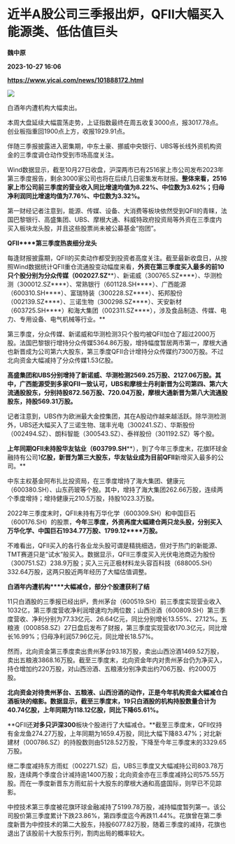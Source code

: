# 近半A股公司三季报出炉，QFII大幅买入能源类、低估值巨头
**魏中原**

**2023-10-27 16:06**

**https://www.yicai.com/news/101888172.html**

![](https://imgcdn.yicai.com/uppics/slides/2023/10/4cea773ec782c59e8dbc5930e4839443.jpg)

白酒年内遭机构大幅卖出。

本周大盘延续大幅震荡走势，上证指数最终在周五收复3000点，报3017.78点。创业板指重回1900点上方，收报1929.91点。

伴随三季报披露进入密集期，中东土豪、挪威中央银行、UBS等长线外资机构资金的三季度调仓动作受到市场高度关注。

Wind数据显示，截至10月27日收盘，沪深两市已有2516家上市公司发布2023年第三季度报告，剩余3000家公司也将在后续几日密集发布财报。**整体来看，2516家上市公司前三季度的营业收入同比增速均值为8.22%、中位数为3.62%；归母净利润同比增速均值为7.76%、中位数为3.32%。**

第一财经记者注意到，能源、传媒、设备、大消费等板块依然受到QFII的青睐，法国巴黎银行、高盛集团、UBS、摩根大通、科威特政府投资局等外资在三季度内买入板块龙头股，并且这些股票尚未被公募基金“抱团”。

**QFII****第三季度热衷细分龙头**

每逢财报披露期，QFII的买卖动作都受到投资者高度关注。截至最新收盘日，从按照Wind数据统计QFII重仓流通股变动幅度来看，**外资在第三季度买入最多的前****10****只个股分别为分众传媒（002027.SZ****）、新诺威（300765.SZ****）、华测检测（300012.SZ****）、常熟银行（601128.SH****）、广西能源（600310.SH****）、富瑞特装（300228.SZ****）、拓邦股份（002139.SZ****）、三诺生物（300298.SZ****）、天安新材（603725.SH****）和海大集团（002311.SZ****），涉及食品制造、传媒、电力、专用设备、电气机械等行业。**

第三季度，分众传媒、新诺威和华测检测3只个股均被QFII加仓了超过2000万股。法国巴黎银行增持分众传媒5364.86万股，增持幅度暂居两市第一，摩根大通也新晋成为公司第六大股东，第三季度QFII合计增持分众传媒约7300万股。不过北向资金大幅减持了分众传媒1.53亿股。

**高盛集团和UBS****分别增持了新诺威、华测检测2569.25****万股、2127.06****万股。其中，广西能源受到多家QFII****一致认可，UBS****和摩根士丹利新晋为公司第四、第六大流通股股东，分别持股872.56****万股、720.04****万股，摩根大通新晋为第八大流通股股东，持股569.31****万股。**

记者注意到，UBS作为欧洲最大金控集团，其在A股动作越来越活跃。除华测检测外，UBS还大幅买入了三诺生物、瑞丰光电（300241.SZ）、华斯股份（002494.SZ）、朗科智能（300543.SZ）、泰祥股份（301192.SZ）等个股。

**上年同期****QFII****未持股华友钴业（603799.SH****），到了今年三季度末，花旗环球金融持有公司1****亿股，新晋为第三大股东，华友钴业成为目前QFII****新增买入最多的公司。**

中东主权基金阿布扎比投资局，在三季度增持了海大集团、健康元（600380.SH）、山东药玻等个股。其中，增持了海大集团262.66万股，连续两个季度增持；增持健康元210.5万股，持股1023.3万股。

2022年三季度末时，QFII未持有万华化学（600309.SH）和中国巨石（600176.SH）的股票，**今年三季度，外资再度大幅建仓两只龙头股，分别买入万华化学、中国巨石****1934.77****万股、1799.12****万股。**

不难看出，QFII买入的各行各业龙头股可谓是精挑细选，但对于热门的新能源、TMT赛道只是“试水”般买入。数据显示，QFII三季度买入光伏电池商迈为股份（300751.SZ）238.9万股；买入三元正极材料龙头容百科技（688005.SH）332.64万股，这两只股近两年经历了大幅估值调整。

**白酒年内遭机构****大幅减仓，部分个股遭获利了结**

11只白酒股的三季报已经出炉，贵州茅台（600519.SH）前三季度实现营业收入1032亿，第三季度营收净利润增速均为两位数；山西汾酒（600809.SH）第三季度营收、净利分别为77.33亿元、26.64亿元，同比分别增长13.55%、27.12%。五粮液（000858.SZ）27日盘后发布了财报，第三季度实现营收170.3亿元，同比增长16.99%；归母净利润57.96亿元，同比增长18.57%。

然而，北向资金第三季度卖出贵州茅台93.18万股，卖出山西汾酒1469.52万股，卖出五粮液3868.16万股。截至三季度末，北向资金年内对贵州茅台仍为净买入，持仓增加约220万股，对山西汾酒、五粮液分别净卖出约706万股、约2000万股。

**北向资金对待贵州茅台、五粮液、山西汾酒的动作，正是今年机构资金大幅减仓白酒板块的缩影。数据显示，截至三季度末，19****只白酒股的机构持股数量合计为40.74****亿股，上年同期为118.12****亿股，同比下降65.61%****。**

**QFII还****对多只沪深300****板块个股进行了大幅减仓。**截至三季度末，QFII仅持有金龙鱼274.27万股，上年同期为1659.4万股，同比大幅下降83.47%；对北新建材（000786.SZ）的持股数则由5128.52万股，下降至今年三季度末的3329.65万股。

继二季度减持东方雨虹（002271.SZ）后，UBS三季度又大幅减持公司803.78万股，连续两个季度合计减持逾1400万股；北向资金亦在三季度减持公司575.55万股。而在一季度新晋东方雨虹前十大股东的摩根大通和高盛国际，则早已不见踪影。

中控技术第三季度被花旗环球金融减持了5199.78万股，减持幅度暂列第一。该公司股价第三季度累计下跌23.86%，第四季度迄今再跌11.44%。花旗曾在第二季度新晋为中控技术的第二大股东，持股6077.82万股，随着三季度的减持，花旗也退出了该股前十大股东行列，割肉出局的概率较大。